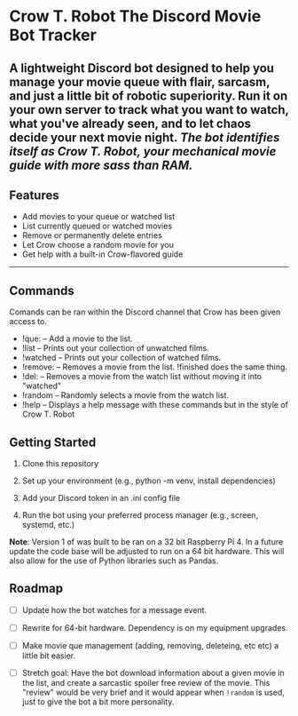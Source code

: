 # Crow T. Robot The Discord Movie Bot Tracker
A lightweight Discord bot designed to help you manage your movie queue with flair, sarcasm, and just a little bit of robotic superiority. 
Run it on your own server to track what you want to watch, what you've already seen, and to let chaos decide your next movie night.
_The bot identifies itself as **Crow T. Robot**, your mechanical movie guide with more sass than RAM._
---

## Features
- Add movies to your queue or watched list
- List currently queued or watched movies
- Remove or permanently delete entries
- Let Crow choose a random movie for you
- Get help with a built-in Crow-flavored guide
---

## Commands
Comands can be ran within the Discord channel that Crow has been given access to.

- !que:<movie name> – Add a movie to the list.
- !list – Prints out your collection of unwatched films.
- !watched – Prints out your collection of watched films.
- !remove:<movie name> – Removes a movie from the list. !finished does the same thing.
- !del:<movie name> – Removes a movie from the watch list without moving it into "watched"
- !random – Randomly selects a movie from the watch list.
- !help – Displays a help message with these commands but in the style of Crow T. Robot

## Getting Started
1. Clone this repository

2. Set up your environment (e.g., python -m venv, install dependencies)

3. Add your Discord token in an .ini config file

4. Run the bot using your preferred process manager (e.g., screen, systemd, etc.)

**Note**: Version 1 of was built to be ran on a 32 bit Raspberry Pi 4. In a future update the code base will be adjusted to run on
a 64 bit hardware. This will also allow for the use of Python libraries such as Pandas.

## Roadmap
- [ ] Update how the bot watches for a message event.
- [ ] Rewrite for 64-bit hardware. Dependency is on my equipment upgrades.
- [ ] Make movie que management (adding, removing, deleteing, etc etc) a little bit easier.
- [ ] Stretch goal: Have the bot download information about a given movie in the list, and create a sarcastic spoiler free review
of the movie. This "review" would be very brief and it would appear when `!random` is used, just to give the bot a bit more personality.

